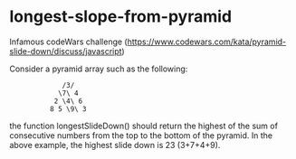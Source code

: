 # longest-slope-from-pyramid
Infamous codeWars challenge (https://www.codewars.com/kata/pyramid-slide-down/discuss/javascript)

Consider a pyramid array such as the following:

                 /3/  
                \7\ 4   
               2 \4\ 6  
              8 5 \9\ 3

the function longestSlideDown() should return the highest of the sum of consecutive numbers from the top to the bottom of the pyramid.
In the above example, the highest slide down is 23 (3+7+4+9).




